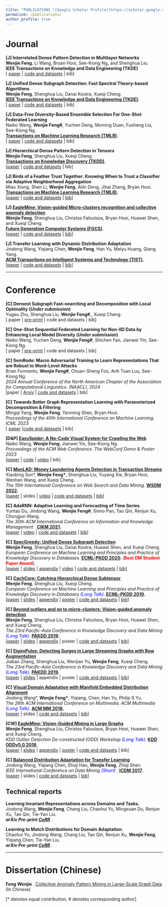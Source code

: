 ```yaml
---
title: "PUBLICATIONS ([Google Scholar Profile](https://scholar.google.com/citations?user=EV1kntYAAAAJ&hl=en))"
permalink: /publications/
author_profile: true
---
```



# Journal

<b>[J] Interrelated Dense Pattern Detection in Multilayer Networks </b> <br>
<b>Wenjie Feng</b>, Li Wang, Bryan Hooi, See-Kiong Ng, and Shenghua Liu. <br>
<b> IEEE Transactions on Knowledge and Data Engineering (TKDE) </b> <br>
[ [paper](https://www.computer.org/csdl/journal/tk/5555/01/10536619/1X9veWqrBss) | [code and datasets](https://github.com/wenchieh/induen) | bib]

<b>[J] Unified Dense Subgraph Detection: Fast Spectral Theory-based Algorithms</b> <br>
<b>Wenjie Feng</b>, Shenghua Liu, Danai Koutra, Xueqi Cheng. <br>
<b> [IEEE Transactions on Knowledge and Data Engineering (TKDE)](https://ieeexplore.ieee.org/xpl/RecentIssue.jsp?punumber=69). </b> <br>
[ [paper](https://ieeexplore.ieee.org/abstract/document/10185107/) | [code and datasets](https://github.com/wenchieh/specgreedy) | bib]

<b>[J] Data-Free Diversity-Based Ensemble Selection For One-Shot Federated Learning </b> <br>
Naibo Wang, <b>Wenjie Feng\#</b>, Yuchen Deng, Moming Duan, Fusheng Liu, See-Kiong Ng.<br>
<b> [Transactions on Machine Learning Research (TMLR)](https://jmlr.org/tmlr/). </b> <br>
[ [paper](https://openreview.net/pdf?id=ORMlg4g3mG) | [code and datasets](https://github.com/NaiboWang/Data-Free-Ensemble-Selection-For-One-Shot-Federated-Learning) | bib]
 

<b>[J] Hierarchical Dense Pattern Detection in Tensors</b> <br>
<b>Wenjie Feng</b>, Shenghua Liu, Xueqi Cheng. <br>
<b> [Transactions on Knowledge Discovery (TKDD)](https://dl.acm.org/journal/tkdd). </b> <br>
[[paper](https://dl.acm.org/doi/10.1145/3577022) | [code and datasets](https://github.com/wenchieh/catchcore) | bib]


<b>[J] Birds of a Feather Trust Together: Knowing When to Trust a Classifier via Adaptive Neighborhood Aggregation</b> <br>
Miao Xiong, Shen Li, <b>Wenjie Feng</b>, Ailin Deng, Jihai Zhang, Bryan Hooi. <br>
<b> [Transactions on Machine Learning Research (TMLR)](https://jmlr.org/tmlr/). </b> <br>
[[paper](https://openreview.net/forum?id=p5V8P2J61u) | [code and datasets](https://github.com/MiaoXiong2320/NeighborAgg) | [bib](https://dblp.org/rec/journals/corr/abs-2211-16466.html?view=bibtex)]


<b>[J] [EagleMine: Vision-guided Micro-clusters recognition and collective anomaly detection](https://wenchieh.github.io/publication/EAGLEMINE_JOURNAL)</b> <br>
<b>Wenjie Feng</b>, Shenghua Liu, Christos Faloutsos, Bryan Hooi, Huawei Shen, and Xueqi Cheng. <br>
<b> [Future Generation Computer Systems (FGCS)](https://www.sciencedirect.com/journal/future-generation-computer-systems). </b> <br>
[[paper](https://www.sciencedirect.com/science/article/pii/S0167739X20316794) | [code and datasets](https://github.com/wenchieh/eaglemine) | [bib](https://dblp.org/rec/journals/fgcs/FengLFHSC21.html?view=bibtex)]


<b>[J] Transfer Learning with Dynamic Distribution Adaptation</b> <br>
Jindong Wang, Yiqiang Chen, <b>Wenjie Feng</b>, Han Yu, Meiyu Huang, Qiang Yang. <br>
<b> [ACM Transactions on Intelligent Systems and Technology (TIST)](https://dl.acm.org/journal/tist). </b> <br>
[[paper](https://dl.acm.org/doi/abs/10.1145/3360309) | [code and datasets](https://github.com/jindongwang/transferlearning) | [bib](https://dblp.org/rec/journals/tist/WangCFYHY20.html?view=bibtex)]

----



# Conference

<!-- ## Graph Mining & Learning, Web Service -->

<b>[C] Densest Subgraph Fast-searching and Decomposition with Local Optimality (<i>Under submission</i>) </b> <br>
Yugao Zhu, Shenghua Liu, <b> Wenjie Feng\#</b>,, Xueqi Cheng. <br>
[ paper | [pre-print](https://arxiv.org/abs/2307.15969) | code and datasets | bib]


<b>[C] One-Shot Sequential Federated Learning for Non-IID Data by Enhancing Local Model Diversity (<i>Under submission</i>) </b> <br>
Naibo Wang, Yuchen Deng, <b> Wenjie Feng\#</b>, Shichen Fan, Jianwei Yin, See-Kiong Ng. <br>
[ paper | [pre-print](https://arxiv.org/abs/2404.12130) | code and datasets | bib]

<b>[C] SemRode: Macro Adversarial Training to Learn Representations That are Robust to Word-Level Attacks </b> <br>
Brian Formento, <b> Wenjie Feng\#</b>, Chuan-Sheng Foo, Anh Tuan Luu, See-Kiong Ng. <br>
<i> 2024 Annual Conference of the North American Chapter of the Association for Computational Linguistics. (NAACL), 2024 </i> <br>
[paper | [Arxiv](https://arxiv.org/pdf/2403.18423) | [code and datasets](https://github.com/Aniloid2/SemRoDeMacroAdversarialTraining) | bib]


<b>[C] Towards Better Graph Representation Learning with Parameterized Decomposition \& Filtering </b> <br>
Mingqi Yang, <b>Wenjie Feng</b>, Yanming Shen, Bryan Hooi.<br>
<i> Proceedings of the 40th International Conference on Machine Learning. ICML 2023 </i> <br>
[ [paper](https://proceedings.mlr.press/v202/yang23c/yang23c.pdf) |[code and datasets](https://github.com/qslim/PDF) | bib]


<b>[D&P] [EasySpider: A No-Code Visual System for Crawling the Web](https://www2023.thewebconf.org/program/accepted-posters/) </b> <br>
Naibo Wang, <b>Wenjie Feng</b>, Jianwei Yin, See-Kiong Ng. <br>
<i> Proceedings of the ACM Web Conference. The WebConf Demo & Poster 2023 </i> <br>
[[paper](https://orange.hosting.lsoft.com/trk/clickp?ref=znwrbbrs9_6-2d8c7_0x33ae25x02051&doi=3543873.3587345) | [code](https://github.com/NaiboWang/EasySpider) | [video](https://youtube.com/playlist?list=PL0kEFEkWrT7mt9MUlEBV2DTo1QsaanUTp) | bib]

<b>[C] [MonLAD: Money Laundering Agents Detection in Transaction Streams](https://dl.acm.org/doi/10.1145/3488560.3498418)</b> <br>
Xiaobing Sun\*, <b>Wenjie Feng\*</b>, Shenghua Liu, Yuyang Xie, Bryan Hooi, Wenhan Wang, and Xueqi Cheng. <br>
<i>The 15th International Conference on Web Search and Data Mining. </i> <b> [WSDM 2022](https://www.wsdm-conference.org/2022/). </b> <br>
[[paper](https://dl.acm.org/doi/10.1145/3488560.3498418) | slides | [video](https://www.youtube.com/watch?v=TmtJw9IaKck) | [code and datasets](https://github.com/BGT-M/MonLAD) | [bib](https://dblp.org/rec/conf/wsdm/SunFLX0HWC22.html?view=bibtex)]

<b>[C] AdaRNN: Adaptive Learning and Forecasting of Time Series</b> <br>
Yuntao Du, Jindong Wang, <b>Wenjie Feng\#</b>, Sinno Pan, Tao Qin, Renjun Xu, Chongjun Wang. <br>
<i> The 30th ACM International Conference on Information and Knowledge Management </i>. <b> [CIKM 2021](https://www.cikm2021.org/). </b> <br>
[[paper](https://dl.acm.org/doi/10.1145/3459637.3482315) | [video](https://www.youtube.com/watch?v=WWDmP8iL_3U) | [code and datasets](https://github.com/jindongwang/transferlearning/tree/master/code/deep/adarnn) | [bib](https://dblp.org/rec/journals/corr/abs-2108-04443.html?view=bibtex)]

<b>[C] [SpecGreedy: Unified Dense Subgraph Detection](https://wenchieh.github.io/publication/SPECGREEDY)</b> <br>
<b>Wenjie Feng</b>, Shenghua Liu, Danai Koutra, Huawei Shen, and Xueqi Cheng. <br>
<i>European Conference on Machine Learning and Principles and Practice of Knowledge Discovery in Databases. </i> <b> [ECML-PKDD 2020](https://ecmlpkdd2020.net/). </b> (<b><span style="color:red">Best DM Student Paper Award</span></b>). <br>
[[paper](https://link.springer.com/chapter/10.1007/978-3-030-67658-2_11) | [slides](http://wenchieh.github.io/files/slide/specgreedyECMLPKDD2020.pptx) | [appendix](http://wenchieh.github.io/files/pdf/specgreedy_supple.pdf) | [video](https://papertalk.org/papertalks/27872) | [code and datasets](https://github.com/wenchieh/specgreedy) | [bib](https://dblp.org/rec/conf/pkdd/FengLKSC20.html?view=bibtex)]

<b>[C] [CachCore: Catching Hierarchical Dense Subtensor](https://wenchieh.github.io/publication/CATCHCORE)</b> <br>
<b>Wenjie Feng</b>, Shenghua Liu, Xueqi Cheng. <br>
<i>European Conference on Machine Learning and Principles and Practice of Knowledge Discovery in Databases <span style="color:blue">(Long Talk)</span></i>. <b> [ECML-PKDD 2019](https://ecmlpkdd2019.org/). </b> <br>
[[paper](https://link.springer.com/chapter/10.1007/978-3-030-46150-8_10) | [slides](http://wenchieh.github.io/files/slide/catchcoreECMLPKDD2019.pptx) | [appendix](http://wenchieh.github.io/files/pdf/catchcore_supple.pdf) | [poster](http://wenchieh.github.io/files/pdf/catchcore_poster.pdf) | [code and datasets](https://github.com/wenchieh/catchcore) | [bib](https://dblp.org/rec/conf/pkdd/FengLC19.html?view=bibtex)]

<b>[C] [Beyond outliers and on to micro-clusters: Vision-guided anomaly detection](https://wenchieh.github.io/publication/EAGLEMINE)</b> <br>
<b>Wenjie Feng</b>, Shenghua Liu, Christos Faloutsos, Bryan Hooi, Huawei Shen, and Xueqi Cheng. <br>
<i>The 23rd Pacific-Asia Conference in Knowledge Discovery and Data Mining <span style="color:blue">(Long Talk)</span></i>. <b> [PAKDD 2019](https://pakdd2019.medmeeting.org/en). </b> <br>
[[paper](https://link.springer.com/chapter/10.1007/978-3-030-16148-4_42) | [slides](http://wenchieh.github.io/files/slide/eagleminePAKDD2019.pptx) | [appendix](http://wenchieh.github.io/files/pdf/eaglemine_supple.pdf) | poster | [code and datasets](https://github.com/wenchieh/eaglemine) | [bib](https://dblp.org/rec/conf/pakdd/FengLFHSC19.html?view=bibtex)]

<b>[C] [EigenPulse: Detecting Surges in Large Streaming Graphs with Row Augmentation](https://wenchieh.github.io/publication/EIGENPULSE)</b> <br>
Jiabao Zhang, Shenghua Liu, Wenjian Yu, <b>Wenjie Feng</b>, Xueqi Cheng. <br>
<i>The 23rd Pacific-Asia Conference in Knowledge Discovery and Data Mining <span style="color:blue">(Long Talk)</span></i>. <b> [PAKDD 2019](https://pakdd2019.medmeeting.org/en). </b> <br>
[[paper](https://link.springer.com/chapter/10.1007/978-3-030-16145-3_39) | [slides](http://wenchieh.github.io/files/slide/eaglepulsePAKDD2019.pptx) | appendix | poster | [code and datasets](https://github.com/BGT-M/spartan2) | [bib](https://dblp.org/rec/conf/pakdd/ZhangLYFC19.html?view=bibtex)]

<b>[C] [Visual Domain Adaptation with Manifold Embedded Distribution Alignment](https://wenchieh.github.io/publication/MEDA)</b> <br>
Jindong Wang\*, <b>Wenjie Feng\*</b>, Yiqiang, Chen, Han Yu, Philip S Yu. <br>
<i> The 26th ACM International Conference on Multimedia. ACM Multimedia <span style="color:blue">(Long Talk)</span></i>. <b> [ACM MM 2018](http://www.acmmm.org/2018/). </b> <br>
[[paper](https://doi.org/10.1145/3240508.3240512) | slides | [code and datasets](https://github.com/wenchieh/MEDA) | [bib](https://dblp.org/rec/conf/mm/WangFCYHY18.html?view=bibtex)]

<b>[CW] [EagleMine: Vision-Guided Mining in Large Graphs](https://wenchieh.github.io/publication/EAGLEMINE_ODD.html)</b> <br>
<b>Wenjie Feng</b>, Shenghua Liu, Christos Faloutsos, Bryan Hooi, Huawei Shen, and Xueqi Cheng. <br>
<i>KDD Outlier Detection De-constructed (ODD) Workshop <span style="color:blue">(Long Talk)</span></i>. <b> [KDD ODDv5.0 2018](https://www.andrew.cmu.edu/user/lakoglu/odd/). </b> <br>
[[paper](https://www.andrew.cmu.edu/user/lakoglu/odd/accepted_papers/ODD_v50_paper_25.pdf) | [slides](https://wenchieh.github.io/files/slide/eaglemineSIGKDDODDv5.pdf) | [appendix](http://wenchieh.github.io/files/pdf/eaglemine_supple_ODDv5.pdf) | [poster](http://wenchieh.github.io/files/pdf/eaglemine_poster.pdf) | [code and datasets](https://github.com/wenchieh/eaglemine) | bib]

<b>[C] [Balanced Distribution Adaptation for Transfer Learning](https://wenchieh.github.io/publication/BDA)</b> <br>
Jindong Wang, Yiqiang Chen, Shuji Hao, <b>Wenjie Feng</b>, Zhiqi Shen. <br>
<i>IEEE International Conference on Data Mining <span style="color:blue">(Short)</span> </i>. <b> [ICDM 2017](https://userweb.ucs.louisiana.edu/~sxk6389/index.html). </b> <br>
[[paper](https://doi.org/10.1109/ICDM.2017.150) | slides | [code and datasets](https://github.com/jindongwang/transferlearning/tree/master/code/traditional/BDA) | [bib](https://dblp.org/rec/conf/icdm/WangCHFS17.html?view=bibtex)]



## Technical reports

<b>Learning Invariant Representations across Domains and Tasks.</b> <br>
Jindong Wang, <b>Wenjie Feng</b>, Chang Liu, Chaohui Yu, Mingxuan Du, Renjun Xu, Tao Qin, Tie-Yan Liu. <br>
<i> <b> arXiv Pre-print [CoRR](https://arxiv.org/abs/2103.05114) </b> </i>.


<b>Learning to Match Distributions for Domain Adaptation.</b> <br>
Chaohui Yu, Jindong Wang, Chang Liu, Tao Qin, Renjun Xu, <b>Wenjie Feng</b>, Yiqiang Chen, Tie-Yan Liu. <br>
<i> <b> arXiv Pre-print [CoRR](https://arxiv.org/abs/2007.10791) </b> </i>.


<!--
<b>[C] Learning to Match Distributions for Domain Adaptation</b> <br>
	Chaohui Yu, Jindong Wang, Chang Liu, Tao Qin, Renjun Xu, <b>Wenjie Feng</b>, Yiqiang Chen, Tie-Yan Liu. <br>
<i> arXiv Pre-print</i>. <b>[CoRR](https://arxiv.org/abs/2007.10791)</b>.
-->

------

# Dissertation (Chinese)

<b> Feng Wenjie </b>. [Collective Anomaly Pattern Mining in Large-Scale Graph Data](http://wenchieh.github.io/files/pdf/thesis_zh.pdf) (In Chinese)


[\* denotes equal contribution, \# denotes corresponding author]
